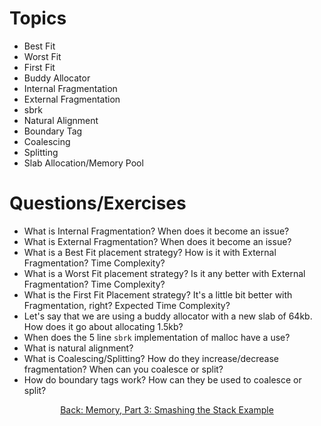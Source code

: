 # Topics
* Best Fit
* Worst Fit
* First Fit
* Buddy Allocator
* Internal Fragmentation
* External Fragmentation
* sbrk
* Natural Alignment
* Boundary Tag
* Coalescing
* Splitting
* Slab Allocation/Memory Pool

# Questions/Exercises
* What is Internal Fragmentation? When does it become an issue?
* What is External Fragmentation? When does it become an issue?
* What is a Best Fit placement strategy? How is it with External Fragmentation? Time Complexity?
* What is a Worst Fit placement strategy? Is it any better with External Fragmentation? Time Complexity?
* What is the First Fit Placement strategy? It's a little bit better with Fragmentation, right? Expected Time Complexity?
* Let's say that we are using a buddy allocator with a new slab of 64kb. How does it go about allocating 1.5kb?
* When does the 5 line `sbrk` implementation of malloc have a use?
* What is natural alignment?
* What is Coalescing/Splitting? How do they increase/decrease fragmentation? When can you coalesce or split?
* How do boundary tags work? How can they be used to coalesce or split?

<div align="center">
<a href="https://github.com/bigalex95/modern-cpp-tutorial/CProgramming/SystemProgramming/wiki/Memory%2C-Part-3%3A-Smashing-the-Stack-Example">
Back: Memory, Part 3: Smashing the Stack Example
</a>
</div>